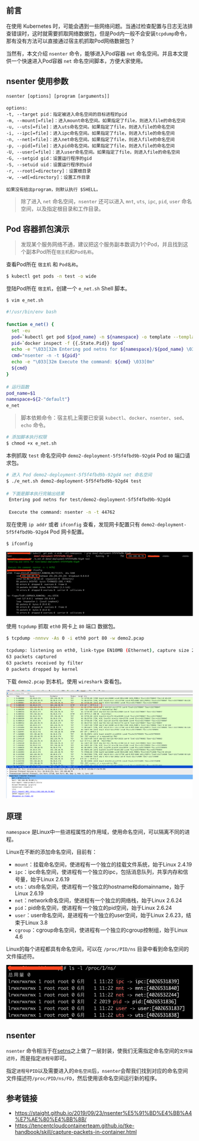 ## 前言

在使用 Kubernetes 时，可能会遇到一些网络问题。当通过检查配置与日志无法排查错误时，这时就需要抓取网络数据包，但是Pod内一般不会安装`tcpdump`命令，那有没有方法可以直接通过宿主机抓取Pod网络数据包？

当然有，本文介绍 `nsenter` 命令，能够进入Pod容器 `net` 命名空间。并且本文提供一个快速进入Pod容器 `net` 命名空间脚本，方便大家使用。

## nsenter 使用参数

```
nsenter [options] [program [arguments]]

options:
-t, --target pid：指定被进入命名空间的目标进程的pid
-m, --mount[=file]：进入mount命名空间。如果指定了file，则进入file的命名空间
-u, --uts[=file]：进入uts命名空间。如果指定了file，则进入file的命名空间
-i, --ipc[=file]：进入ipc命名空间。如果指定了file，则进入file的命名空间
-n, --net[=file]：进入net命名空间。如果指定了file，则进入file的命名空间
-p, --pid[=file]：进入pid命名空间。如果指定了file，则进入file的命名空间
-U, --user[=file]：进入user命名空间。如果指定了file，则进入file的命名空间
-G, --setgid gid：设置运行程序的gid
-S, --setuid uid：设置运行程序的uid
-r, --root[=directory]：设置根目录
-w, --wd[=directory]：设置工作目录

如果没有给出program，则默认执行 $SHELL。
```

> 除了进入 `net` 命名空间，`nsenter` 还可以进入 `mnt`, `uts`, `ipc`, `pid`, `user` 命名空间，以及指定根目录和工作目录。

## Pod 容器抓包演示

> 发现某个服务网络不通，建议把这个服务副本数调为1个Pod，并且找到这个副本Pod所在`宿主机`和`Pod名称`。

查看Pod所在 `宿主机` 和 `Pod名称`。

```bash
$ kubectl get pods -n test -o wide
```

登陆Pod所在 `宿主机`，创建一个 `e_net.sh` Shell 脚本。

```bash
$ vim e_net.sh
```

```bash
#!/usr/bin/env bash

function e_net() {
  set -eu
  pod=`kubectl get pod ${pod_name} -n ${namespace} -o template --template='{{range .status.containerStatuses}}{{.containerID}}{{end}}' | sed 's/docker:\/\/\(.*\)$/\1/'`
  pid=`docker inspect -f {{.State.Pid}} $pod`
  echo -e "\033[32m Entering pod netns for ${namespace}/${pod_name} \033[0m\n"
  cmd="nsenter -n -t ${pid}"
  echo -e "\033[32m Execute the command: ${cmd} \033[0m"
  ${cmd}
}

# 运行函数
pod_name=$1
namespace=${2-"default"}
e_net
```

> 脚本依赖命令：宿主机上需要已安装 `kubectl`、`docker`、`nsenter`、`sed`、`echo` 命令。

```bash
# 添加脚本执行权限
$ chmod +x e_net.sh
```

本例抓取 `test` 命名空间中 `demo2-deployment-5f5f4fbd9b-92gd4` Pod `80` 端口请求包。

```bash
# 进入 Pod demo2-deployment-5f5f4fbd9b-92gd4 net 命名空间
$ ./e_net.sh demo2-deployment-5f5f4fbd9b-92gd4 test

# 下面是脚本执行完输出结果
 Entering pod netns for test/demo2-deployment-5f5f4fbd9b-92gd4

 Execute the command: nsenter -n -t 44762
```

现在使用 `ip addr` 或者 `ifconfig` 查看，发现网卡配置只有 `demo2-deployment-5f5f4fbd9b-92gd4` Pod 网卡配置。

```bash
$ ifconfig
```

![](/img/k8s-nsenter-1.png)

使用 `tcpdump` 抓取 `eth0` 网卡上 `80` 端口 数据包。

```bash
$ tcpdump -nnnvv -As 0 -i eth0 port 80 -w demo2.pcap

tcpdump: listening on eth0, link-type EN10MB (Ethernet), capture size 262144 bytes
63 packets captured
63 packets received by filter
0 packets dropped by kernel
```

下载 `demo2.pcap` 到本机，使用 `wireshark` 查看包。

![](/img/k8s-nsenter-2.png)

## 原理

`namespace` 是Linux中一些进程属性的作用域，使用命名空间，可以隔离不同的进程。

Linux在不断的添加命名空间，目前有：

- `mount`：挂载命名空间，使进程有一个独立的挂载文件系统，始于Linux 2.4.19
- `ipc`：ipc命名空间，使进程有一个独立的ipc，包括消息队列，共享内存和信号量，始于Linux 2.6.19
- `uts`：uts命名空间，使进程有一个独立的hostname和domainname，始于Linux 2.6.19
- `net`：network命名空间，使进程有一个独立的网络栈，始于Linux 2.6.24
- `pid`：pid命名空间，使进程有一个独立的pid空间，始于Linux 2.6.24
- `user`：user命名空间，是进程有一个独立的user空间，始于Linux 2.6.23，结束于Linux 3.8
- `cgroup`：cgroup命名空间，使进程有一个独立的cgroup控制组，始于Linux 4.6

Linux的每个进程都具有命名空间，可以在 `/proc/PID/ns` 目录中看到命名空间的文件描述符。

![](/img/k8s-nsenter-3.png)

## nsenter

`nsenter` 命令相当于在[setns](http://www.man7.org/linux/man-pages/man2/setns.2.html)之上做了一层封装，使我们无需指定命名空间的`文件描述符`，而是指定`进程号`即可。

指定`进程号PID`以及需要进入的`命名空间`后，`nsenter`会帮我们找到对应的命名空间文件描述符`/proc/PID/ns/FD`，然后使用该命名空间运行新的程序。

## 参考链接

- https://staight.github.io/2019/09/23/nsenter%E5%91%BD%E4%BB%A4%E7%AE%80%E4%BB%8B/
- https://tencentcloudcontainerteam.github.io/tke-handbook/skill/capture-packets-in-container.html
